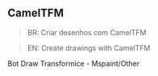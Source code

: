## CamelTFM


> BR: Criar desenhos com CamelTFM

> EN: Create drawings with CamelTFM

Bot Draw Transformice - Mspaint/Other
